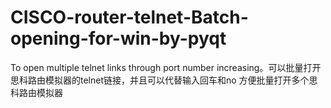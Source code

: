 # CISCO-router-telnet-Batch-opening-for-win-by-pyqt
To open multiple telnet links through port number increasing。可以批量打开思科路由模拟器的telnet链接，并且可以代替输入回车和no 方便批量打开多个思科路由模拟器
